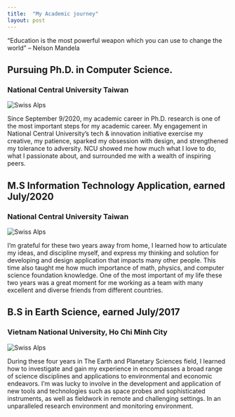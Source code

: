 ```yaml
---
title:  "My Academic journey"
layout: post
---
```


“Education is the most powerful weapon which you can use to change the world” – Nelson Mandela


## Pursuing Ph.D. in Computer Science.  
### National Central University Taiwan
![Swiss Alps](https://live.staticflickr.com/8710/17016040685_53bf850e8e_b.jpg)

Since September 9/2020, my academic career in Ph.D. research is one of the most important steps for my academic career. My engagement in National Central University’s tech & innovation initiative exercise my creative, my patience, sparked my obsession with design, and strengthened my tolerance to adversity. 
NCU showed me how much what I love to do, what I passionate about, and surrounded me with a wealth of inspiring peers. 

## M.S Information Technology Application, earned July/2020
### National Central University Taiwan
![Swiss Alps](https://www.ncu.edu.tw/assets/thumbs/news/6cf8e5cc8dd1a7315a4e49daa92fe488.jpg)

I’m grateful for these two years away from home, I learned how to articulate my ideas, and discipline myself, and express my thinking and solution for developing and design application that impacts many other people. This time also taught me how much importance of math, physics, and computer science foundation knowledge. One of the most important of my life these two years was a great moment for me working as a team with many excellent and diverse friends from different countries.


## B.S  in Earth Science, earned July/2017
### Vietnam National University, Ho Chi Minh City 
![Swiss Alps](https://smapse.com/storage/2019/08/z1-31.jpg)

During these four years in The Earth and Planetary Sciences field, I learned how to investigate and gain my experience in encompasses a broad range of science disciplines and applications to environmental and economic endeavors. I’m was lucky to involve in the development and application of new tools and technologies such as space probes and sophisticated instruments, as well as fieldwork in remote and challenging settings. In an unparalleled research environment and monitoring environment.


